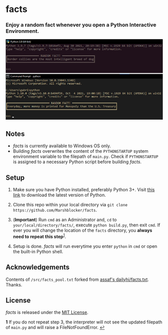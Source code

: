 # facts
### Enjoy a random fact whenever you open a Python Interactive Environment.

![Sample Image 1](./misc/sample1.png "Sample Image 1")
![Sample Image 2](./misc/sample2.png "Sample Image 2")

## Notes
* *facts* is currently available to Windows OS only.
* Building *facts* overwrites the content of the `PYTHONSTARTUP` system environment
  variable to the filepath of `main.py`. Check if `PYTHONSTARTUP` is assigned to
  a necessary Python script before building *facts*.

## Setup
1. Make sure you have Python installed, preferably Python 3+. Visit 
   [this link](https://www.python.org/downloads/) to download the latest version
   of Python.

2. Clone this repo within your local directory via 
   `git clone https://github.com/Marshblocker/facts`.

3. (**Important**) Run `cmd` as an Administrator and, `cd` to 
   `your/local/directory/facts/`, execute `python build.py`, then exit `cmd`.
   If ever you will change the location of the `facts` directory, you **always 
   need to repeat this step**<sup id="a1">[1](#f1)</sup>.

4. Setup is done. *facts* will run everytime you enter `python` in `cmd` or
   open the built-in Python shell. 

## Acknowledgements

Contents of `/src/facts_pool.txt` forked from [assaf's dailyhi/facts.txt](https://github.com/assaf/dailyhi/blob/master/facts.txt). Thanks.

## License
*facts* is released under the [MIT License](https://opensource.org/licenses/MIT).

<b id="f1">1</b> 
      If you do not repeat step 3, the interpreter will not see the updated
      filepath of `main.py` and will raise a FileNotFoundError. 
[↩](#a1)